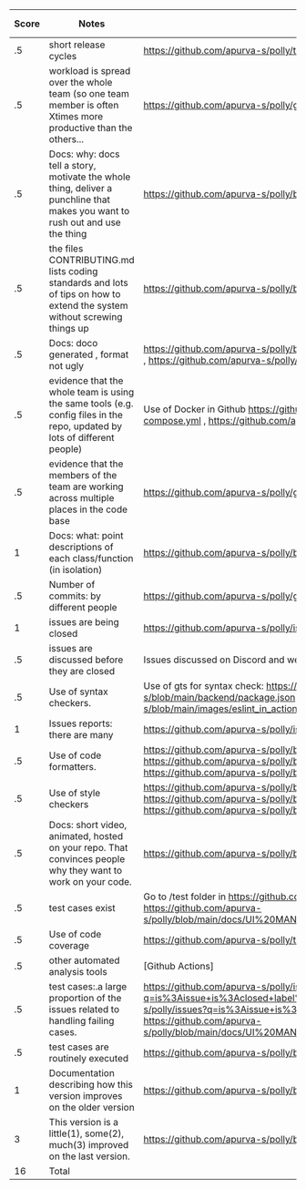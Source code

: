 |Score|Notes| Evidence|Self-Assessment
|---|---------|-----|---|
|.5| short release cycles|https://github.com/apurva-s/polly/tags|.5|
|.5| workload is spread over the whole team (so one team member is often Xtimes more productive than the others...|https://github.com/apurva-s/polly/graphs/contributors|.5|
|.5|Docs: why: docs tell a story, motivate the whole thing, deliver a punchline that makes you want to rush out and use the thing | https://github.com/apurva-s/polly/blob/main/README.md|.5|
|.5|the files CONTRIBUTING.md lists coding standards and lots of tips on how to extend the system without screwing things up  |https://github.com/apurva-s/polly/blob/main/CONTRIBUTING.md |.5|
|.5|Docs: doco generated , format not ugly  | https://github.com/apurva-s/polly/blob/main/docs/BootstrapDocumentation_1.pdf , https://github.com/apurva-s/polly/blob/main/docs/code_documentation.pdf| .5|
|.5|evidence that the whole team is using the same tools (e.g. config files in the repo, updated by lots of different people) | Use of Docker in Github https://github.com/apurva-s/polly/blob/main/docker-compose.yml , https://github.com/apurva-s/polly/tree/main/frontend/.vscode | .5|
|.5|evidence that the members of the team are working across multiple places in the code base | https://github.com/apurva-s/polly/graphs/contributors| .5|
|1|Docs: what: point descriptions of each class/function (in isolation)  | https://github.com/apurva-s/polly/blob/main/backend/README.md | 1
|.5|Number of commits: by different people  | https://github.com/apurva-s/polly/graphs/contributors| .5
|1|issues are being closed | https://github.com/apurva-s/polly/issues| 1
|.5|issues are discussed before they are closed | Issues discussed on Discord and weekly group meetings. Summarized in issues.| .5
|.5|Use of syntax checkers. | Use of gts for syntax check: https://github.com/shahrk/apurva-s/blob/main/backend/package.json , https://github.com/shahrk/apurva-s/blob/main/images/eslint_in_action.jpeg|.5|
|1|Issues reports: there are many  | https://github.com/apurva-s/polly/issues | 1
|.5|Use of code formatters. | https://github.com/apurva-s/polly/blob/main/frontend/.prettierrc.json, https://github.com/apurva-s/polly/blob/main/backend/.eslintrc.json, https://github.com/apurva-s/polly/blob/main/images/eslint_in_action.jpeg|.5|
|.5|Use of style checkers | https://github.com/apurva-s/polly/blob/main/frontend/package.json, https://github.com/apurva-s/polly/blob/main/backend/.eslintrc.json, https://github.com/apurva-s/polly/blob/main/images/eslint_in_action.jpeg|.5|
|.5|Docs: short video, animated, hosted on your repo. That convinces people why they want to work on your code. |  https://github.com/apurva-s/polly/blob/main/backend/README.md | .5
|.5|test cases exist  | Go to /test folder in https://github.com/apurva-s/polly/tree/main/backend , https://github.com/apurva-s/polly/blob/main/docs/UI%20MANUAL%20TESTING%20DOCUMENT%20(1).pdf| .5
|.5|Use of code coverage  | 	https://github.com/apurva-s/polly/tree/main/backend/coverage|.5|
|.5|other automated analysis tools  | [Github Actions]|.5|
|.5|test cases:.a large proportion of the issues related to handling failing cases. | https://github.com/apurva-s/polly/issues?q=is%3Aissue+is%3Aclosed+label%3Aenhancement, https://github.com/apurva-s/polly/issues?q=is%3Aissue+is%3Aclosed+label%3Abug, https://github.com/apurva-s/polly/blob/main/docs/UI%20MANUAL%20TESTING%20DOCUMENT%20(1).pdf| .5
|.5|test cases are routinely executed | 	https://github.com/apurva-s/polly/blob/main/.github/workflows/build.yml|.5|
|1|Documentation describing how this version improves on the older version| https://github.com/apurva-s/polly/blob/main/docs/changes.md| 1 |
|3|This version is a little(1), some(2), much(3) improved on the last version.|https://github.com/apurva-s/polly/blob/main/docs/changes.md| 3
|16| Total| | 16
